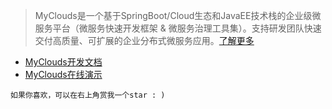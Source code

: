 > MyClouds是一个基于SpringBoot/Cloud生态和JavaEE技术栈的企业级微服务平台（微服务快速开发框架 & 微服务治理工具集）。支持研发团队快速交付高质量、可扩展的企业分布式微服务应用。[了解更多](https://gitee.com/osworks/MyClouds/tree/master/myclouds-docs)

- [MyClouds开发文档 ](https://gitee.com/osworks/MyClouds/tree/master/myclouds-docs) 
- [MyClouds在线演示](http://118.126.108.44/myclouds/login.html)

`如果你喜欢，可以在右上角赏我一个star : )`